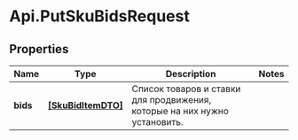 # Api.PutSkuBidsRequest

## Properties

Name | Type | Description | Notes
------------ | ------------- | ------------- | -------------
**bids** | [**[SkuBidItemDTO]**](SkuBidItemDTO.md) | Список товаров и ставки для продвижения, которые на них нужно установить. | 


